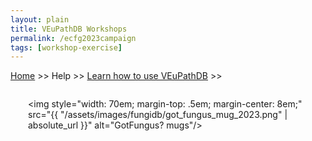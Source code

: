 ```yaml
---
layout: plain
title: VEuPathDB Workshops
permalink: /ecfg2023campaign
tags: [workshop-exercise]
---
```

<style>
  h1 {
    font-size: 2.5em;
  }
  div.contents {
    margin-left: 1em;
    margin-bottom: 3em;
  }
  
  div.workshop {
    margin: 2em 1em;
  }

details summary, details ul {
  margin-top: 1em;
}
details summary {
  font-size: 120%;
  color: #069;
}
details p, details table {
  margin-left: 2em;
}
details table {
  margin-right: 6em;
}

table {
  margin-top: 1em;
  border-collapse: collapse;
}
/*
table, th, td {
  border: 1px solid black;
  padding: 0.5em;
}
*/
tr.break td {
  background-color: #DCDCDC;
}

table.hor-minimalist-a {
  text-align: left;
}
table.hor-minimalist-a th {
  font-size: 110%;
  font-weight: 400;
  color: #039;
  border-bottom: 2px solid #6678b1;
  padding: 0.5em;
  text-align: left;
}
table.hor-minimalist-a tr {
  border-bottom: 1px solid #ddd;
}
table.hor-minimalist-a tr:hover td {
  color: #039; 
}
table.hor-minimalist-a tr.other td {
  background-color: #fafafa;         
}
table.hor-minimalist-a tbody {
  display: table-row-group;
  vertical-align: middle;
  border-color: inherit;
}
table.hor-minimalist-a td {
  color: #669; 
  padding: 0.5em 0.5em 0.5em;
  vertical-align: middle;
}
table.hor-minimalist-a tfoot {
  font-size: 90%;
}
table.hor-minimalist-a tfoot tr {
  border:0;
}
th.time {
  width: 10%;
}
th.event {
  width: 50%;
}
th.author {
  width: 20%;
}
th.recording {
  width: 20%;
}
div.centered-title {
    border: 1px solid black;
    border-radius: 0.8em;
    text-align: center;
    margin-left: 15em;
    margin-right: 15em;
    background: #F8F8F8;
}
</style>

<p><a href="/">Home</a> >> Help >> 
   <a href="/a/app/static-content/landing.html">Learn how to use VEuPathDB</a> >> 
   </p>
 

<div class="contents">

  <div class="anchor"><a name="usercommentscampaign"></a></div>
  <div class="workshop">

   <img style="width: 70em; margin-top: .5em; margin-center: 8em;" src="{{ "/assets/images/fungidb/got_fungus_mug_2023.png" | absolute_url }}" alt="GotFungus? mugs"/>
    <br>
   
